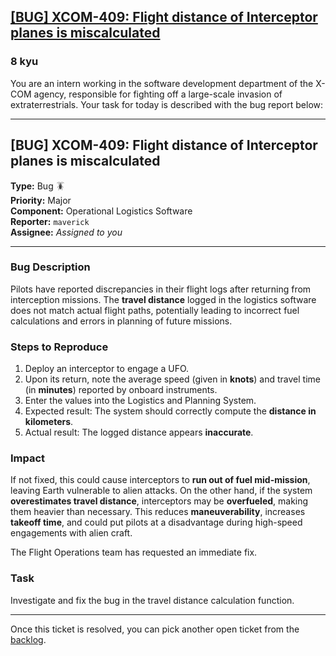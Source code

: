 <h2><a href=https://www.codewars.com/kata/67b7a527c9f842fd3b02adb8/train/python target="_blank">[BUG] XCOM-409: Flight distance of Interceptor planes is miscalculated</a></h2><h3>8 kyu</h3><p>You are an intern working in the software development department of the X-COM agency, responsible for fighting off a large-scale invasion of extraterrestrials. Your task for today is described with the bug report below:</p><hr><h2 id="bug-xcom-409-flight-distance-of-interceptor-planes-is-miscalculated">[BUG] XCOM-409: Flight distance of Interceptor planes is miscalculated</h2><p><strong>Type:</strong>      Bug 🪳<br><strong>Priority:</strong>  Major<br><strong>Component:</strong> Operational Logistics Software<br><strong>Reporter:</strong>  <code>maverick</code><br><strong>Assignee:</strong>  <em>Assigned to you</em></p><hr><h3 id="bug-description">Bug Description</h3><p>Pilots have reported discrepancies in their flight logs after returning from interception missions. The <strong>travel distance</strong> logged in the logistics software does not match actual flight paths, potentially leading to incorrect fuel calculations and errors in planning of future missions.</p><h3 id="steps-to-reproduce">Steps to Reproduce</h3><ol><li>Deploy an interceptor to engage a UFO.  </li><li>Upon its return, note the average speed (given in <strong>knots</strong>) and travel time (in <strong>minutes</strong>) reported by onboard instruments.  </li><li>Enter the values into the Logistics and Planning System.</li><li>Expected result: The system should correctly compute the <strong>distance in kilometers</strong>.  </li><li>Actual result: The logged distance appears <strong>inaccurate</strong>.</li></ol><h3 id="impact">Impact</h3><p>If not fixed, this could cause interceptors to <strong>run out of fuel mid-mission</strong>, leaving Earth vulnerable to alien attacks. On the other hand, if the system <strong>overestimates travel distance</strong>, interceptors may be <strong>overfueled</strong>, making them heavier than necessary. This reduces <strong>maneuverability</strong>, increases <strong>takeoff time</strong>, and could put pilots at a disadvantage during high-speed engagements with alien craft.  </p><p>The Flight Operations team has requested an immediate fix.  </p><h3 id="task">Task</h3><p>Investigate and fix the bug in the travel distance calculation function.</p><hr><p>Once this ticket is resolved, you can pick another open ticket from the <a href="https://www.codewars.com/collections/xcom-backlog" data-turbolinks="false" target="_blank">backlog</a>. </p>